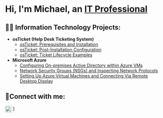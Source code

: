 <h1>Hi, I'm Michael, an <a href="https://linkedin.com/in/mdgerber">IT Professional</a></h1>

<h2>👨‍💻 Information Technology Projects:</h2>

- <b>osTicket (Help Desk Ticketing System)</b>
  - [osTicket: Prerequisites and Installation](https://github.com/mdgerber/osticket-prereqs)
  - [osTicket: Post-Installation Configuration](https://github.com/mdgerber/post-install-config)
  - [osTicket: Ticket Lifecycle Examples](https://github.com/mdgerber/osTicket-Ticket-Lifecycle-Examples)
- <b>Microsoft Azure</b>
  - [Configuring On-premises Active Directory within Azure VMs](https://github.com/mdgerber/Configuring-On-premises-Active-Directory-within-Azure-VMs)
  - [Network Security Groups (NSGs) and Inspecting Network Protocols](https://github.com/mdgerber/Network-Security-Groups-NSGs-and-Inspecting-Network-Protocols)
  - [Setting Up Azure Virtual Machines and Connecting Via Remote Desktop Display](https://github.com/mdgerber/Setting-up-Azure-VMs-and-connecting-via-Remote-Desktop-Display)

<h2>🤳Connect with me:</h2>


[<img align="left" alt="Josh | LinkedIn" width="22px" src="https://cdn.jsdelivr.net/npm/simple-icons@v3/icons/linkedin.svg" />][linkedin]
]



[linkedin]: https://linkedin.com/in/mdgerber
